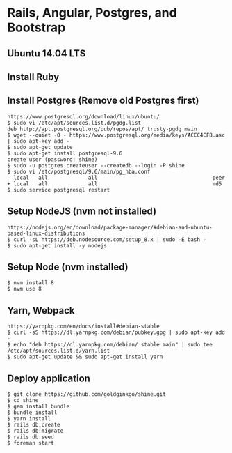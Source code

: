 # Rails, Angular, Postgres, and Bootstrap
## Ubuntu 14.04 LTS
## Install Ruby
## Install Postgres (Remove old Postgres first)
~~~
https://www.postgresql.org/download/linux/ubuntu/
$ sudo vi /etc/apt/sources.list.d/pgdg.list
deb http://apt.postgresql.org/pub/repos/apt/ trusty-pgdg main
$ wget --quiet -O - https://www.postgresql.org/media/keys/ACCC4CF8.asc | sudo apt-key add -
$ sudo apt-get update
$ sudo apt-get install postgresql-9.6 
create user (password: shine)
$ sudo -u postgres createuser --createdb --login -P shine
$ sudo vi /etc/postgresql/9.6/main/pg_hba.conf
- local   all             all                                     peer 
+ local   all             all                                     md5 
$ sudo service postgresql restart
~~~

## Setup NodeJS (nvm not installed)
~~~
https://nodejs.org/en/download/package-manager/#debian-and-ubuntu-based-linux-distributions
$ curl -sL https://deb.nodesource.com/setup_8.x | sudo -E bash -
$ sudo apt-get install -y nodejs
~~~

## Setup Node (nvm installed)
~~~
$ nvm install 8
$ nvm use 8
~~~

## Yarn, Webpack
~~~
https://yarnpkg.com/en/docs/install#debian-stable
$ curl -sS https://dl.yarnpkg.com/debian/pubkey.gpg | sudo apt-key add -
$ echo "deb https://dl.yarnpkg.com/debian/ stable main" | sudo tee /etc/apt/sources.list.d/yarn.list
$ sudo apt-get update && sudo apt-get install yarn
~~~

## Deploy application
~~~
$ git clone https://github.com/goldginkgo/shine.git
$ cd shine
$ gem install bundle
$ bundle install
$ yarn install
$ rails db:create
$ rails db:migrate
$ rails db:seed
$ foreman start
~~~
